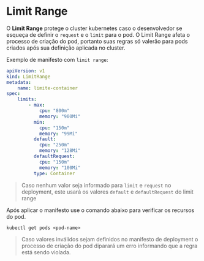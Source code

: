# Limit Range

O **Limit Range** protege o cluster kubernetes caso o desenvolvedor se esqueça de definir o `request` e o `limit` para o pod. O Limit Range afeta o processo de criação do pod, portanto suas regras só valerão para pods criados após sua definição aplicada no cluster. 

Exemplo de manifesto com `limit range`:
``` yaml
apiVersion: v1
kind: LimitRange
metadata: 
    name: limite-container
spec:
    limits:
        - max: 
            cpu: "800m"
            memory: "900Mi"
          min: 
            cpu: "150m"
            memory: "99Mi"
          default: 
            cpu: "250m"
            memory: "128Mi"
          defaultRequest: 
            cpu: "150m"
            memory: "100Mi"
          type: Container
``` 
> Caso nenhum valor seja informado para `limit` e `request` no deployment, este usará os valores `default` e `defaultRequest` do limit range

Após aplicar o manifesto use o comando abaixo para verificar os recursos do pod.
```
kubectl get pods <pod-name>
``` 

> Caso valores inválidos sejam definidos no manifesto de deployment o processo de criação do pod diparará um erro informando que a regra está sendo violada.

